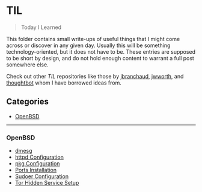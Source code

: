 # TIL

> Today I Learned

This folder contains small write-ups of useful things that I might come across or discover in any given day. Usually this will be something technology-oriented, but it does not have to be. These entries are supposed to be short by design, and do not hold enough content to warrant a full post somewhere else.

Check out other _TIL_ repositories like those by [jbranchaud](https://github.com/jbranchaud/til), [jwworth](https://github.com/jwworth/til), and [thoughtbot](https://github.com/thoughtbot/til) whom I have borrowed ideas from.

## Categories
* [OpenBSD](#openbsd)


---

### OpenBSD
* [dmesg](openbsd/dmesg.md)
* [httpd Configuration](openbsd/httpd-configuration.md)
* [pkg Configuration](openbsd/pkg-configuration.md)
* [Ports Installation](openbsd/ports-installation.md)
* [Sudoer Configuration](openbsd/sudoer-configuration.md)
* [Tor Hidden Service Setup](openbsd/tor-hidden-service-setup.md)
